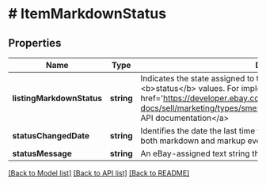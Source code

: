# # ItemMarkdownStatus

## Properties

Name | Type | Description | Notes
------------ | ------------- | ------------- | -------------
**listingMarkdownStatus** | **string** | Indicates the state assigned to the markdown promotion using one of the &lt;b&gt;status&lt;/b&gt; values. For implementation help, refer to &lt;a href&#x3D;&#39;https://developer.ebay.com/api-docs/sell/marketing/types/sme:ItemMarkdownStatusEnum&#39;&gt;eBay API documentation&lt;/a&gt; | [optional]
**statusChangedDate** | **string** | Identifies the date the last time the state of the promotion changed. Both both markdown and markup events can trigger a status change. | [optional]
**statusMessage** | **string** | An eBay-assigned text string that describes the status of the promotion. | [optional]

[[Back to Model list]](../../README.md#models) [[Back to API list]](../../README.md#endpoints) [[Back to README]](../../README.md)
